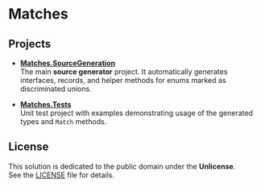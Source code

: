 # Matches

## Projects

- [**Matches.SourceGeneration**](https://github.com/XaLVaUA/Matches/tree/main/Matches.SourceGeneration)  
  The main **source generator** project. It automatically generates interfaces, records, and helper methods for enums marked as discriminated unions.

- [**Matches.Tests**](https://github.com/XaLVaUA/Matches/tree/main/Matches.Tests)  
  Unit test project with examples demonstrating usage of the generated types and `Match` methods.

## License

This solution is dedicated to the public domain under the **Unlicense**.  
See the [LICENSE](LICENSE.txt) file for details.
